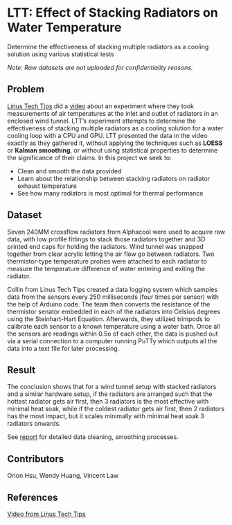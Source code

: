 # LTT: Effect of Stacking Radiators on Water Temperature
Determine the effectiveness of stacking multiple radiators as a cooling solution using various statistical tests

*Note: Raw datasets are not uploaded for confidentiality reasons.*

## Problem
[Linus Tech Tips](https://www.youtube.com/user/LinusTechTips) did a [video](https://www.youtube.com/watch?v=vauAJl29xlw) about an experiment where they took measurements of air temperatures at the inlet and outlet of radiators in an enclosed wind tunnel. LTT’s experiment attempts to determine the effectiveness of stacking multiple radiators as a cooling solution for a water cooling loop with a CPU and GPU. LTT presented the data in the video exactly as they gathered it, without applying the techniques such as **LOESS** or **Kalman smoothing**, or without using statistical properties to determine the significance of their claims. In this project we seek to:
- Clean and smooth the data provided
- Learn about the relationship between stacking radiators on radiator exhaust temperature 
- See how many radiators is most optimal for thermal performance

## Dataset
Seven 240MM crossflow radiators from Alphacool were used to acquire raw data, with low profile fittings to stack those radiators together and 3D printed end caps for holding the radiators. Wind tunnel was snapped together from clear acrylic letting the air flow go between radiators. Two thermistor-type temperature probes were attached to each radiator to measure the temperature difference of water entering and exiting the radiator.

Collin from Linus Tech Tips created a data logging system which samples data from the sensors every 250 milliseconds (four times per sensor) with the help of Arduino code. The team then converts the resistance of the thermistor senator embedded in each of the radiators into Celsius degrees using the Steinhart-Hart Equation. Afterwards, they utilized trimpods to calibrate each sensor to a known temperature using a water bath. Once all the sensors are readings within 0.5o of each other, the data is pushed out via a serial connection to a computer running PuTTy which outputs all the data into a text file for later processing.

## Result

The conclusion shows that for a wind tunnel setup with stacked radiators and a similar hardware setup, if the radiators are arranged such that the hottest radiator gets air first, then 3 radiators is the most effective with minimal heat soak, while if the coldest radiator gets air first, then 2 radiators has the most impact, but it scales minimally with minimal heat soak 3 radiators onwards.

See [report](https://github.com/wendyhwl/LTT-Stacking-Radiators-Cooling/blob/main/report.pdf) for detailed data cleaning, smoothing processes.

## Contributors

Orion Hsu, Wendy Huang, Vincent Law

## References

[Video from Linus Tech Tips](https://www.youtube.com/watch?v=vauAJl29xlw)

